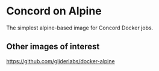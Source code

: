 # Concord on Alpine

The simplest alpine-based image for Concord Docker jobs.

## Other images of interest

https://github.com/gliderlabs/docker-alpine
